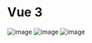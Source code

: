# Vue 3 
![image](https://github.com/user-attachments/assets/95de5fbf-6eb0-40d2-a99c-10845159ad0f)
![image](https://github.com/user-attachments/assets/9ec30cf0-8de8-46a5-99c3-fa914e65b6e8)
![image](https://github.com/user-attachments/assets/aaf17d4e-7d49-4ce1-a0eb-fcfd8bb89c80)
